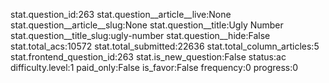 stat.question_id:263
stat.question__article__live:None
stat.question__article__slug:None
stat.question__title:Ugly Number
stat.question__title_slug:ugly-number
stat.question__hide:False
stat.total_acs:10572
stat.total_submitted:22636
stat.total_column_articles:5
stat.frontend_question_id:263
stat.is_new_question:False
status:ac
difficulty.level:1
paid_only:False
is_favor:False
frequency:0
progress:0
